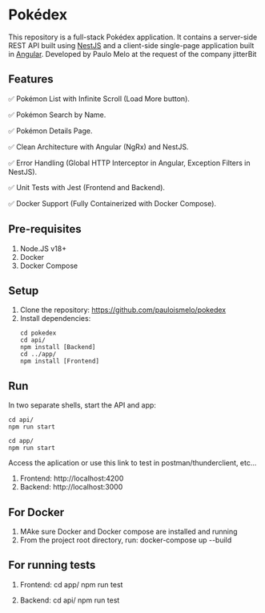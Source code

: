 # Pokédex

This repository is a full-stack Pokédex application. It contains a server-side
REST API built using [NestJS](https://nestjs.com) and a client-side single-page
application built in [Angular](https://angular.dev). Developed by Paulo Melo at the request of the company jitterBit

## Features
✅ Pokémon List with Infinite Scroll (Load More button).

✅ Pokémon Search by Name.

✅ Pokémon Details Page.

✅ Clean Architecture with Angular (NgRx) and NestJS.

✅ Error Handling (Global HTTP Interceptor in Angular, Exception Filters in NestJS).

✅ Unit Tests with Jest (Frontend and Backend).

✅ Docker Support (Fully Containerized with Docker Compose).

## Pre-requisites
1. Node.JS v18+
2. Docker
3. Docker Compose

## Setup
1. Clone the repository: https://github.com/pauloismelo/pokedex
2. Install dependencies:
    ```shell
    cd pokedex
    cd api/
    npm install [Backend]
    cd ../app/
    npm install [Frontend]
    ```

## Run
In two separate shells, start the API and app:
```shell
cd api/
npm run start
```
```shell
cd app/
npm run start
```
Access the aplication or use this link to test in postman/thunderclient, etc...
1. Frontend: http://localhost:4200
2. Backend: http://localhost:3000



## For Docker
1. MAke sure Docker and Docker compose are installed and running
2. From the project root directory, run: docker-compose up --build

## For running tests
1. Frontend: 
    cd app/
    npm run test

2. Backend:
    cd api/
    npm run test